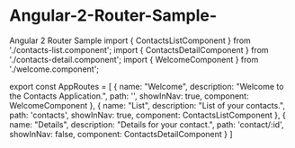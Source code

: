 # Angular-2-Router-Sample-
Angular 2 Router Sample 
import { ContactsListComponent } from './contacts-list.component';
import { ContactsDetailComponent } from './contacts-detail.component';
import { WelcomeComponent } from './welcome.component';

export const AppRoutes = [
    { 
        name: "Welcome",
        description: "Welcome to the Contacts Application.",
        path: '', 
        showInNav: true,
        component: WelcomeComponent 
    }, { 
        name: "List",
        description: "List of your contacts.",
        path: 'contacts', 
        showInNav: true,
        component: ContactsListComponent 
    }, { 
        name: "Details",
        description: "Details for your contact.",
        path: 'contact/:id', 
        showInNav: false,
        component: ContactsDetailComponent 
    }
]
